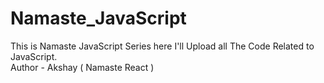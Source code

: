 # Namaste_JavaScript
This is Namaste JavaScript Series here I'll Upload all The Code Related to JavaScript.
<br>
Author - Akshay ( Namaste React )
